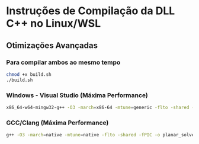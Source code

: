 # Instruções de Compilação da DLL C++ no Linux/WSL    
## Otimizações Avançadas

### Para compilar ambos ao mesmo tempo
```bash
chmod +x build.sh
./build.sh
```

### Windows - Visual Studio (Máxima Performance)

```bash
x86_64-w64-mingw32-g++ -O3 -march=x86-64 -mtune=generic -flto -shared -static-libgcc -static-libstdc++ -o planar_solver.dll cpp_backend.cpp -std=c++17
```

### GCC/Clang (Máxima Performance)

```bash
g++ -O3 -march=native -mtune=native -flto -shared -fPIC -o planar_solver.so cpp_backend.cpp -std=c++17
```